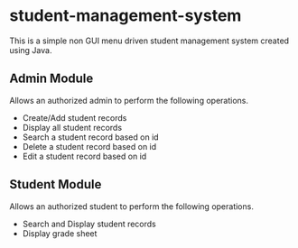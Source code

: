 # student-management-system

This is a simple non GUI menu driven student management system created using Java.

## Admin Module

Allows an authorized admin to perform the following operations.

* Create/Add student records
* Display all student records
* Search a student record based on id
* Delete a student record based on id
* Edit a student record based on id

## Student Module

Allows an authorized student to perform the following operations.

* Search and Display student records
* Display grade sheet

